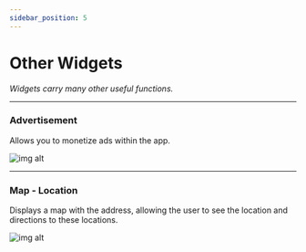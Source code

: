 ```yaml
---
sidebar_position: 5
---
```


# Other Widgets
*Widgets carry many other useful functions.*

---

### Advertisement​
Allows you to monetize ads within the app.

![img alt](/img/widget/orthers/map.jpeg)

---

### Map - Location​

Displays a map with the address, allowing the user to see the location and directions to these locations.

![img alt](/img/widget/orthers/map.jpg)
